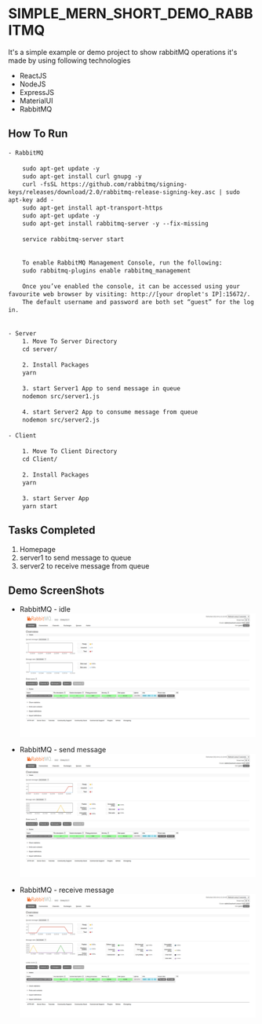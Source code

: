 # SIMPLE_MERN_SHORT_DEMO_RABBITMQ
It's a simple example or demo project to show rabbitMQ operations
it's made by using following technologies
- ReactJS
- NodeJS
- ExpressJS
- MaterialUI
- RabbitMQ
## How To Run 
```
- RabbitMQ

    sudo apt-get update -y
    sudo apt-get install curl gnupg -y
    curl -fsSL https://github.com/rabbitmq/signing-keys/releases/download/2.0/rabbitmq-release-signing-key.asc | sudo apt-key add -
    sudo apt-get install apt-transport-https
    sudo apt-get update -y
    sudo apt-get install rabbitmq-server -y --fix-missing

    service rabbitmq-server start


    To enable RabbitMQ Management Console, run the following:
    sudo rabbitmq-plugins enable rabbitmq_management

    Once you’ve enabled the console, it can be accessed using your favourite web browser by visiting: http://[your droplet's IP]:15672/.
    The default username and password are both set “guest” for the log in.  


- Server
    1. Move To Server Directory
    cd server/

    2. Install Packages
    yarn

    3. start Server1 App to send message in queue
    nodemon src/server1.js 

    4. start Server2 App to consume message from queue
    nodemon src/server2.js 

- Client    

    1. Move To Client Directory
    cd Client/

    2. Install Packages
    yarn

    3. start Server App
    yarn start
```

## Tasks Completed

1. Homepage
2. server1 to send message to queue 
3. server2 to receive message from queue 

## Demo ScreenShots

- RabbitMQ - idle
  ![rabbitMQ1](rabbitMQ1.png)

- RabbitMQ - send message
  ![rabbitMQ2](rabbitMQ2.png)

- RabbitMQ - receive message
  ![rabbitMQ3](rabbitMQ3.png)  